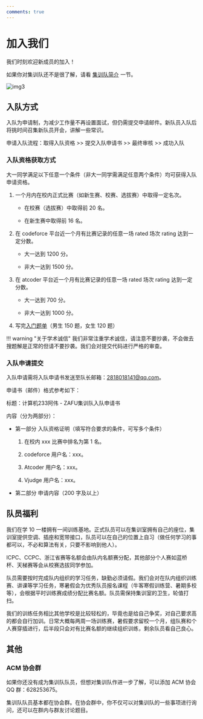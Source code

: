 ```yaml
---
comments: true
---
```


# 加入我们

我们时刻欢迎新成员的加入！

如果你对集训队还不是很了解，请看 [集训队简介](./introduction.md) 一节。

![img3](./img/img3.png)

## 入队方式

入队为申请制，为减少工作量不再设置面试，但仍需提交申请邮件。新队员入队后将挑时间召集新队员开会，讲解一些常识。

申请入队流程：取得入队资格 >> 提交入队申请书 >>  最终审核 >> 成功入队

### 入队资格获取方式

大一同学满足以下任意一个条件（非大一同学需满足任意两个条件）均可获得入队申请资格。

1. 一个月内在校内正式比赛（如新生赛、校赛、选拔赛）中取得一定名次。

    - 在校赛（选拔赛）中取得前 20 名。

    - 在新生赛中取得前 16 名。

2. 在 codeforce 平台近一个月有比赛记录的任意一场 rated 场次 rating 达到一定分数。

    - 大一达到 1200 分。

    - 非大一达到 1500 分。

3. 在 atcoder 平台近一个月有比赛记录的任意一场 rated 场次 rating 达到一定分数。

    - 大一达到 700 分。

    - 非大一达到 1000 分。

4. 写完[入门题单](https://vjudge.net/article/3299)（男生 150 题，女生 120 题） 

!!! warning "关于学术诚信"
    我们非常注重学术诚信，请注意不要抄袭，不会做去搜题解是正常的但请不要抄袭。我们会对提交代码进行严格的审查。

### 入队申请提交

入队申请需将入队申请书发送至队长邮箱：2818018141@qq.com。

申请书（邮件）格式参考如下：

标题：计算机233阿伟 - ZAFU集训队入队申请书

内容（分为两部分）：

- 第一部分 入队资格证明（填写符合要求的条件，可写多个条件）

    1. 在校内 xxx 比赛中排名为第 1 名。

    2. codeforce 用户名：xxx。

    3. Atcoder 用户名：xxx。

    4. Vjudge 用户名：xxx。

- 第二部分 申请内容（200 字及以上）

## 队员福利

我们在学 10 一楼拥有一间训练基地。正式队员可以在集训室拥有自己的座位，集训室提供空调、插座和宽带接口，队员可以在自己的位置上自习（做任何学习的事都可以，不必和算法有关，只要不影响到他人）。

ICPC、CCPC、浙江省赛等名额会由队内名额赛分配，其他部分个人赛如蓝桥杯、天梯赛等会从校赛选拔同学参加。

队员需要按时完成队内组织的学习任务，缺勤必须请假。我们会对在队内组织训练赛、讲课等学习任务，寒暑假会为优秀队员报名课程（牛客寒假训练营、暑期多校等），会根据平时训练赛成绩分配比赛名额。队员需保持集训室的卫生，轮值打扫。

我们的训练任务相比其他学校是比较轻松的，毕竟也是给自己争奖，对自己要求高的都会自行加训。日常大概每两周一场训练赛，暑假要求留校一个月，组队赛和个人赛穿插进行，后半段只会对有比赛名额的继续组织训练，剩余队员看自己良心。

## 其他

### ACM 协会群

如果你还没有成为集训队队员，但想对集训队作进一步了解，可以添加 ACM 协会 QQ 群：628253675。

集训队队员基本都在协会群。在协会群中，你不仅可以对集训队的一些事项进行询问，还可以在群内与群友讨论题目。
